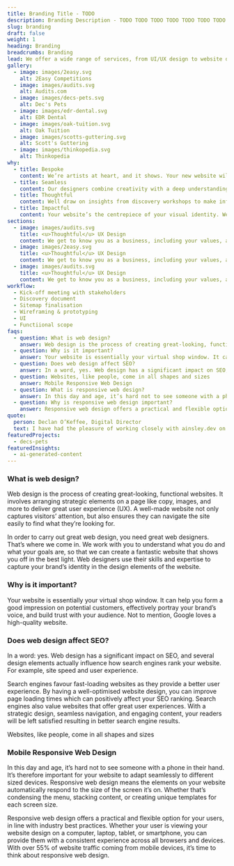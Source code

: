 ```yaml
---
title: Branding Title - TODO
description: Branding Description - TODO TODO TODO TODO TODO TODO TODO TODO TODO TODO TODO TODO TODO TODO TODO TODO TODO TODO TODO TODO TODO TODO TODO
slug: branding
draft: false
weight: 1
heading: Branding
breadcrumbs: Branding
lead: We offer a wide range of services, from UI/UX design to website development. Specialising in software development and API integration, we deliver expertly designed solutions to any digital obstacle.
gallery:
  - image: images/2easy.svg
    alt: 2Easy Competitions
  - image: images/audits.svg
    alt: Audits.com
  - image: images/decs-pets.svg
    alt: Dec's Pets
  - image: images/edr-dental.svg
    alt: EDR Dental
  - image: images/oak-tuition.svg
    alt: Oak Tuition
  - image: images/scotts-guttering.svg
    alt: Scott's Guttering
  - image: images/thinkopedia.svg
    alt: Thinkopedia
why:
  - title: Bespoke
    content: We’re artists at heart, and it shows. Your new website will be hand-crafted to create one-of-a-kind websites that break industry stereotypes
  - title: Seamless
    content: Our designers combine creativity with a deep understanding of user needs to deliver meaningful and relevant digital experiences.
  - title: Thoughtful
    content: Well draw on insights from discovery workshops to make informed decisions on the user journeys, content hierarchy and sitemap.
  - title: Impactful
    content: Your website’s the centrepiece of your visual identity. We make every click count through creative design and UX that converts.
sections:
  - image: images/audits.svg
    title: <u>Thoughtful</u> UX Design
    content: We get to know you as a business, including your values, and evaluate where you sit in the market before working with you. This enables us to create a design or application that fits the needs of your company and boosts your online presence.
  - image: images/2easy.svg
    title: <u>Thoughtful</u> UX Design
    content: We get to know you as a business, including your values, and evaluate where you sit in the market before working with you. This enables us to create a design or application that fits the needs of your company and boosts your online presence.
  - image: images/audits.svg
    title: <u>Thoughtful</u> UX Design
    content: We get to know you as a business, including your values, and evaluate where you sit in the market before working with you. This enables us to create a design or application that fits the needs of your company and boosts your online presence.
workflow:
  - Kick-off meeting with stakeholders
  - Discovery document
  - Sitemap finalisation
  - Wireframing & prototyping
  - UI
  - Functiional scope
faqs:
  - question: What is web design?
    answer: Web design is the process of creating great-looking, functional websites. It involves arranging strategic elements on a page like copy, images, and more to deliver great user experience (UX). A well-made website not only captures visitors’ attention, but also ensures they can navigate the site easily to find what they’re looking for.
  - question: Why is it important?
    answer: Your website is essentially your virtual shop window. It can help you form a good impression on potential customers, effectively portray your brand’s voice, and build trust with your audience. Not to mention, Google loves a high-quality website.
  - question: Does web design affect SEO?
    answer: In a word, yes. Web design has a significant impact on SEO, and several design elements actually influence how search engines rank your website. For example, site speed and user experience.
  - question: Websites, like people, come in all shapes and sizes
    answer: Mobile Responsive Web Design
  - question: What is responsive web design?
    answer: In this day and age, it’s hard not to see someone with a phone in their hand. It’s therefore important for your website to adapt seamlessly to different sized devices. Responsive web design means the elements on your website automatically respond to the size of the screen it’s on. Whether that’s condensing the menu, stacking content, or creating unique templates for each screen size.
  - question: Why is responsive web design important?
    answer: Responsive web design offers a practical and flexible option for your users, in line with industry best practices. Whether your user is viewing your website design on a computer, laptop, tablet, or smartphone, you can provide them with a consistent experience across all browsers and devices. With over 55% of website traffic coming from mobile devices, it’s time to think about responsive web design.
quote:
  person: Declan O’Keffee, Digital Director
  text: I have had the pleasure of working closely with ainsley.dev on the development of my new website. They have such a huge array of skills, not just in web development but across business and e-commerce as a whole. They helped us create a beautiful and modern website, and gave us ideas and initiatives for the future. It was a pleasure working with them.
featuredProjects:
  - decs-pets
featuredInsights:
  - ai-generated-content
---
```


### What is web design?

Web design is the process of creating great-looking, functional websites. It involves arranging strategic elements on a
page like copy, images, and more to deliver great user experience (UX). A well-made website not only captures visitors’
attention, but also ensures they can navigate the site easily to find what they’re looking for.

In order to carry out great web design, you need great web designers. That’s where we come in. We work with you to
understand what you do and what your goals are, so that we can create a fantastic website that shows you off in the best
light. Web designers use their skills and expertise to capture your brand’s identity in the design elements of the
website.

### Why is it important?

Your website is essentially your virtual shop window. It can help you form a good impression on potential customers,
effectively portray your brand’s voice, and build trust with your audience. Not to mention, Google loves a high-quality
website.

### Does web design affect SEO?

In a word: yes. Web design has a significant impact on SEO, and several design elements actually influence how search
engines rank your website. For example, site speed and user experience.

Search engines favour fast-loading websites as they provide a better user experience. By having a well-optimised website
design, you can improve page loading times which can positively affect your SEO ranking. Search engines also value
websites that offer great user experiences. With a strategic design, seamless navigation, and engaging content, your
readers will be left satisfied resulting in better search engine results.

Websites, like people, come in all shapes and sizes

### Mobile Responsive Web Design

In this day and age, it’s hard not to see someone with a phone in their hand. It’s therefore important for your website
to adapt seamlessly to different sized devices. Responsive web design means the elements on your website automatically
respond to the size of the screen it’s on. Whether that’s condensing the menu, stacking content, or creating unique
templates for each screen size.

Responsive web design offers a practical and flexible option for your users, in line with industry best practices.
Whether your user is viewing your website design on a computer, laptop, tablet, or smartphone, you can provide them with
a consistent experience across all browsers and devices. With over 55% of website traffic coming from mobile devices, it’s time to think about responsive web design.
